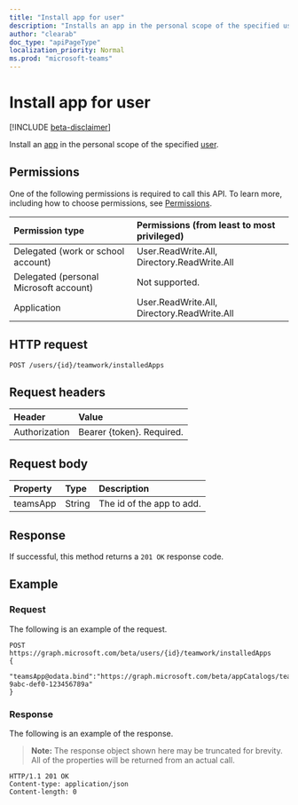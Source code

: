 ```yaml
---
title: "Install app for user"
description: "Installs an app in the personal scope of the specified user."
author: "clearab"
doc_type: "apiPageType"
localization_priority: Normal
ms.prod: "microsoft-teams"
---
```


# Install app for user

[!INCLUDE [beta-disclaimer](../../includes/beta-disclaimer.md)]

Install an [app](../resources/teamsapp.md) in the personal scope of the specified [user](../resources/user.md).

## Permissions
One of the following permissions is required to call this API. To learn more, including how to choose permissions, see [Permissions](/graph/permissions-reference).

|Permission type      | Permissions (from least to most privileged)              |
|:--------------------|:---------------------------------------------------------|
|Delegated (work or school account) |  User.ReadWrite.All, Directory.ReadWrite.All     |
|Delegated (personal Microsoft account) | Not supported.    |
|Application | User.ReadWrite.All, Directory.ReadWrite.All |

## HTTP request

```http
POST /users/{id}/teamwork/installedApps
```

## Request headers

| Header       | Value |
|:---------------|:--------|
| Authorization  | Bearer {token}. Required.  |

## Request body

| Property   | Type |Description|
|:---------------|:--------|:----------|
|teamsApp|String|The id of the app to add.|

## Response

If successful, this method returns a `201 OK` response code.

## Example

### Request

The following is an example of the request.

```http
POST https://graph.microsoft.com/beta/users/{id}/teamwork/installedApps
{
   "teamsApp@odata.bind":"https://graph.microsoft.com/beta/appCatalogs/teamsApps/12345678-9abc-def0-123456789a"
}
```

### Response

The following is an example of the response.

> **Note:** The response object shown here may be truncated for brevity. All of the properties will be returned from an actual call.

<!-- {
  "blockType": "response",
  "truncated": true,
  "@odata.type": "microsoft.graph.teamsAppInstallation",
  "isCollection": true
} -->

```http
HTTP/1.1 201 OK
Content-type: application/json
Content-length: 0
```
